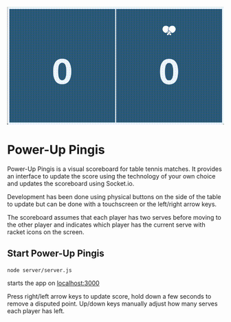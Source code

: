 ![PowerUp Pingis Screenshot](PUP.gif)

# Power-Up Pingis
Power-Up Pingis is a visual scoreboard for table tennis matches. It provides an interface to update the score using the technology of your own choice and updates the scoreboard using Socket.io. 

Development has been done using physical buttons on the side of the table to update but can be done with a touchscreen or the left/right arrow keys.

The scoreboard assumes that each player has two serves before moving to the other player and indicates which player has the current serve with racket icons on the screen.

## Start Power-Up Pingis

`node server/server.js` 

starts the app on [localhost:3000](http://localhost:3000)


Press right/left arrow keys to update score, hold down a few seconds to remove a disputed point. Up/down keys manually adjust how many serves each player has left.
